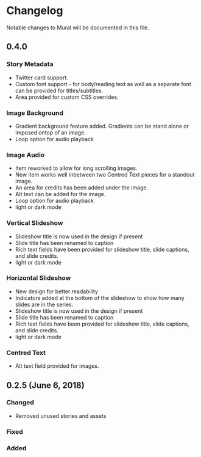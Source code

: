 # Changelog

Notable changes to Mural will be documented in this file.

## 0.4.0

### Story Metadata
* Twitter card support.
* Custom font support - for body/reading text as well as a separate font can be provided for titles/subtitles.
* Area provided for custom CSS overrides.

### Image Background
* Gradient background feature added. Gradients can be stand alone or imposed ontop of an image.
* Loop option for audio playback

### Image Audio
* Item reworked to allow for long scrolling images.
* New item works well inbetween two Centred Text pieces for a standout image.
* An area for credits has been added under the image.
* Alt text can be added for the image.
* Loop option for audio playback
* light or dark mode

### Vertical Slideshow
* Slideshow title is now used in the design if present
* Slide title has been renamed to caption
* Rich text fields have been provided for slideshow title, slide captions, and slide credits.
* light or dark mode

### Horizontal Slideshow
* New design for better readability
* Indicators added at the bottom of the slideshow to show how many slides are in the series.
* Slideshow title is now used in the design if present
* Slide title has been renamed to caption
* Rich text fields have been provided for slideshow title, slide captions, and slide credits.
* light or dark mode

### Centred Text
* Alt text field provided for images.

## 0.2.5 (June 6, 2018)

### Changed

* Removed unused stories and assets

### Fixed

### Added

